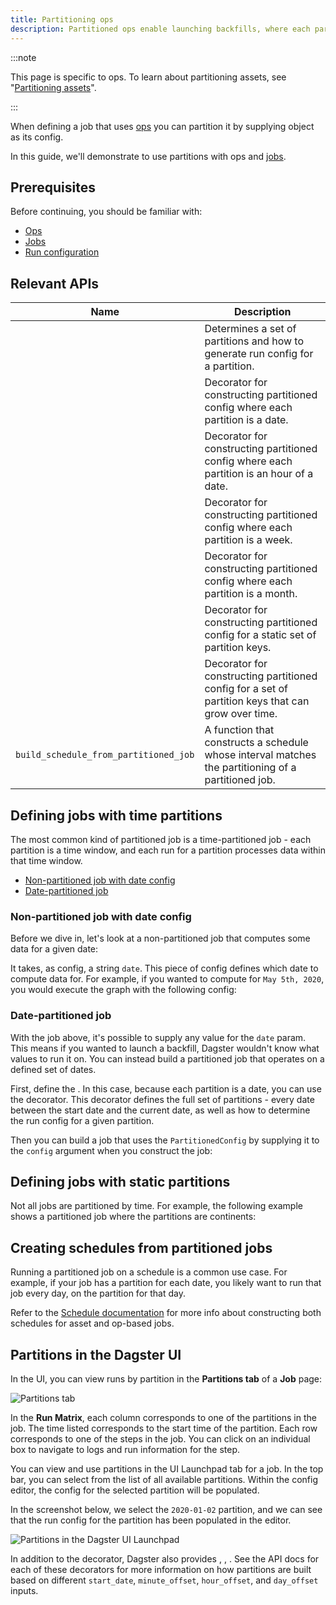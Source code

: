 ```yaml
---
title: Partitioning ops
description: Partitioned ops enable launching backfills, where each partition processes a subset of data.
---
```


:::note

This page is specific to ops. To learn about partitioning assets, see "[Partitioning assets](/guides/build/partitions-and-backfills/partitioning-assets)".

:::

When defining a job that uses [ops](/guides/build/ops/) you can partition it by supplying <PyObject section="partitions" module="dagster" object="PartitionedConfig" /> object as its config.

In this guide, we'll demonstrate to use partitions with ops and [jobs](/guides/build/jobs/).

## Prerequisites

Before continuing, you should be familiar with:

- [Ops](/guides/build/ops/)
- [Jobs](/guides/build/jobs/)
- [Run configuration](/guides/operate/configuration/run-configuration)

## Relevant APIs

| Name                                                       | Description                                                                                         |
| ---------------------------------------------------------- | --------------------------------------------------------------------------------------------------- |
| <PyObject section="partitions" module="dagster" object="PartitionedConfig" />                    | Determines a set of partitions and how to generate run config for a partition.                      |
| <PyObject section="partitions" module="dagster" object="daily_partitioned_config" decorator />   | Decorator for constructing partitioned config where each partition is a date.                       |
| <PyObject section="partitions" module="dagster" object="hourly_partitioned_config" decorator />  | Decorator for constructing partitioned config where each partition is an hour of a date.            |
| <PyObject section="partitions" module="dagster" object="weekly_partitioned_config" decorator />  | Decorator for constructing partitioned config where each partition is a week.                       |
| <PyObject section="partitions" module="dagster" object="monthly_partitioned_config" decorator /> | Decorator for constructing partitioned config where each partition is a month.                      |
| <PyObject section="partitions" module="dagster" object="static_partitioned_config" decorator />  | Decorator for constructing partitioned config for a static set of partition keys.                   |
| <PyObject section="partitions" module="dagster" object="dynamic_partitioned_config" decorator /> | Decorator for constructing partitioned config for a set of partition keys that can grow over time.  |
| `build_schedule_from_partitioned_job`  | A function that constructs a schedule whose interval matches the partitioning of a partitioned job. |

## Defining jobs with time partitions

The most common kind of partitioned job is a time-partitioned job - each partition is a time window, and each run for a partition processes data within that time window.

- [Non-partitioned job with date config](#non-partitioned-job-with-date-config)
- [Date-partitioned job](#date-partitioned-job)

### Non-partitioned job with date config

Before we dive in, let's look at a non-partitioned job that computes some data for a given date:

<CodeExample path="docs_snippets/docs_snippets/concepts/partitions_schedules_sensors/date_config_job.py" title="src/<project_name>/defs/ops.py"/>

It takes, as config, a string `date`. This piece of config defines which date to compute data for. For example, if you wanted to compute for `May 5th, 2020`, you would execute the graph with the following config:

<CodeExample path="docs_snippets/docs_snippets/concepts/partitions_schedules_sensors/config.yaml" />

### Date-partitioned job

With the job above, it's possible to supply any value for the `date` param. This means if you wanted to launch a backfill, Dagster wouldn't know what values to run it on. You can instead build a partitioned job that operates on a defined set of dates.

First, define the <PyObject section="partitions" module="dagster" object="PartitionedConfig"/>. In this case, because each partition is a date, you can use the <PyObject section="partitions" module="dagster" object="daily_partitioned_config" decorator /> decorator. This decorator defines the full set of partitions - every date between the start date and the current date, as well as how to determine the run config for a given partition.

<CodeExample path="docs_snippets/docs_snippets/concepts/partitions_schedules_sensors/partitioned_job.py" startAfter="start_partitioned_config" endBefore="end_partitioned_config" title="src/<project_name>/defs/ops.py"/>

Then you can build a job that uses the `PartitionedConfig` by supplying it to the `config` argument when you construct the job:

<CodeExample path="docs_snippets/docs_snippets/concepts/partitions_schedules_sensors/partitioned_job.py" startAfter="start_partitioned_job" endBefore="end_partitioned_job" title="src/<project_name>/defs/ops.py"/>

## Defining jobs with static partitions

Not all jobs are partitioned by time. For example, the following example shows a partitioned job where the partitions are continents:

<CodeExample path="docs_snippets/docs_snippets/concepts/partitions_schedules_sensors/static_partitioned_job.py" title="src/<project_name>/defs/ops.py"/>

## Creating schedules from partitioned jobs

Running a partitioned job on a schedule is a common use case. For example, if your job has a partition for each date, you likely want to run that job every day, on the partition for that day.

Refer to the [Schedule documentation](/guides/automate/schedules/) for more info about constructing both schedules for asset and op-based jobs.

## Partitions in the Dagster UI

In the UI, you can view runs by partition in the **Partitions tab** of a **Job** page:

![Partitions tab](/images/guides/build/partitions-and-backfills/partitioned-job.png)

In the **Run Matrix**, each column corresponds to one of the partitions in the job. The time listed corresponds to the start time of the partition. Each row corresponds to one of the steps in the job. You can click on an individual box to navigate to logs and run information for the step.

You can view and use partitions in the UI Launchpad tab for a job. In the top bar, you can select from the list of all available partitions. Within the config editor, the config for the selected partition will be populated.

In the screenshot below, we select the `2020-01-02` partition, and we can see that the run config for the partition has been populated in the editor.

![Partitions in the Dagster UI Launchpad](/images/guides/build//partitions-and-backfills/launchpad.png)

In addition to the <PyObject section="partitions" module="dagster" object="daily_partitioned_config" decorator /> decorator, Dagster also provides <PyObject section="partitions" module="dagster" object="monthly_partitioned_config" decorator />, <PyObject section="partitions" module="dagster" object="weekly_partitioned_config" decorator />, <PyObject section="partitions" module="dagster" object="hourly_partitioned_config" decorator />. See the API docs for each of these decorators for more information on how partitions are built based on different `start_date`, `minute_offset`, `hour_offset`, and `day_offset` inputs.
